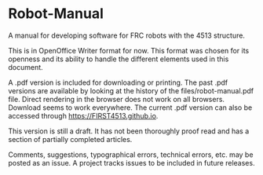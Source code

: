 # Robot-Manual
A manual for developing software for FRC robots with the 4513 structure.

This is in OpenOffice Writer format for now. This format was chosen for its openness and its ability to handle the different elements used in this document.

A .pdf version is included for downloading or printing.
The past .pdf versions are available by looking at the history of the files/robot-manual.pdf file. Direct rendering in the browser does not work on all browsers. Download seems to work everywhere.
The current .pdf version can also be accessed through https://FIRST4513.github.io.

This version is still a draft. It has not been thoroughly proof read and has a section of partially completed articles.

Comments, suggestions, typographical errors, technical errors, etc. may be posted as an issue.  A project tracks issues to be included in future releases.
